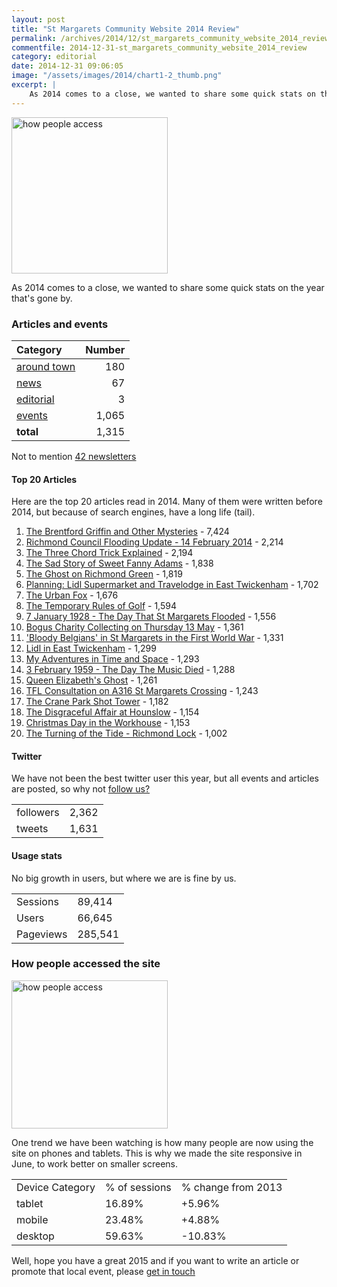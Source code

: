 ```yaml
---
layout: post
title: "St Margarets Community Website 2014 Review"
permalink: /archives/2014/12/st_margarets_community_website_2014_review.html
commentfile: 2014-12-31-st_margarets_community_website_2014_review
category: editorial
date: 2014-12-31 09:06:05
image: "/assets/images/2014/chart1-2_thumb.png"
excerpt: |
    As 2014 comes to a close, we wanted to share some quick stats on the year that's gone by.
---
```


<a href="/assets/images/2014/chart1-2.png" title="See larger version of - how people access"><img src="/assets/images/2014/chart1-2.png" width="250"  alt="how people access" class="right" /></a>

As 2014 comes to a close, we wanted to share some quick stats on the year that's gone by.

### Articles and events

| Category                                                                  | Number |
|:------|------:|
|[around town](/archives/around\_town/index.html) | 180    |
|[news](/archives/news/index.html)                | 67     |
|[editorial](/archives/editorial/index.html)      | 3      |
|[events](/event)                                 | 1,065  |
| **total**                                                                 | 1,315  |

Not to mention [42 newsletters](/cgi-bin/newsletter.cgi)

#### Top 20 Articles

Here are the top 20 articles read in 2014. Many of them were written before 2014, but because of search engines, have a long life (tail).

1.  [The Brentford Griffin and Other Mysteries](/archives/2009/05/the_brentford_griffin_and_other_mysteries.html) - 7,424
2.  [Richmond Council Flooding Update - 14 February 2014](/archives/2014/02/richmond_council_flooding_update_14_february_2014.html) - 2,214
3.  [The Three Chord Trick Explained](/archives/2009/03/the_three_chord_trick_explained.html) - 2,194
4.  [The Sad Story of Sweet Fanny Adams](/archives/2010/12/the_sad_story_of_sweet_fanny_adams.html) - 1,838
5.  [The Ghost on Richmond Green](/archives/2010/09/the_ghost_on_richmond_green.html) - 1,819
6.  [Planning: Lidl Supermarket and Travelodge in East Twickenham](/archives/2012/05/planning_lidl_supermarket_and_travelodge_in_east_t.html) - 1,702
7.  [The Urban Fox](/archives/2014/09/the_urban_fox.html) - 1,676
8.  [The Temporary Rules of Golf](/archives/2012/02/the_temporary_rules_of_golf.html) - 1,594
9.  [7 January 1928 - The Day That St Margarets Flooded](/archives/2011/10/7_january_1928_the_day_that_st_margarets_flooded.html) - 1,556
10. [Bogus Charity Collecting on Thursday 13 May](/archives/2010/05/bogus_charity_collecting_on_thursday_13_may.html) - 1,361
11. ['Bloody Belgians' in St Margarets in the First World War](/archives/2014/03/bloody_belgians_in_st_margarets_in_the_first_world.html) - 1,331
12. [Lidl in East Twickenham](/archives/2014/11/lidl_in_east_twickenham.html) - 1,299
13. [My Adventures in Time and Space](/archives/2013/11/my_adventures_in_time_and_space.html) - 1,293
14. [3 February 1959 - The Day The Music Died](/archives/2013/01/3_february_1959_the_day_the_music_died.html) - 1,288
15. [Queen Elizabeth's Ghost](/archives/2011/03/queen_elizabeths_ghost.html) - 1,261
16. [TFL Consultation on A316 St Margarets Crossing](/archives/2014/06/tfl_consultation_on_a316_st_margarets_crossing.html) - 1,243
17. [The Crane Park Shot Tower](/archives/2009/11/the_crane_park_shot_tower.html) - 1,182
18. [The Disgraceful Affair at Hounslow](/archives/2010/01/the_disgraceful_affair_at_hounslow.html) - 1,154
19. [Christmas Day in the Workhouse](/archives/2012/12/christmas_day_in_the_workhouse.html) - 1,153
20. [The Turning of the Tide - Richmond Lock](/archives/2011/05/the_turning_of_the_tide_richmond_lock.html) - 1,002

#### Twitter

We have not been the best twitter user this year, but all events and articles are posted, so why not [follow us?](https://twitter.com/stmgrts)

|           |       |
|-----------|-------|
| followers | 2,362 |
| tweets    | 1,631 |

#### Usage stats

No big growth in users, but where we are is fine by us.

|           |         |
|-----------|---------|
| Sessions  | 89,414  |
| Users     | 66,645  |
| Pageviews | 285,541 |

### How people accessed the site

<a href="/assets/images/2014/chart1-2.png" title="See larger version of - how people access"><img src="/assets/images/2014/chart1-2_thumb.png" width="250" height="237" alt="how people access" class=" right" /></a>

One trend we have been watching is how many people are now using the site on phones and tablets. This is why we made the site responsive in June, to work better on smaller screens.

|                 |               |                    |
|-----------------|---------------|--------------------|
| Device Category | % of sessions | % change from 2013 |
| tablet          | 16.89%        | +5.96%             |
| mobile          | 23.48%        | +4.88%             |
| desktop         | 59.63%        | -10.83%            |

Well, hope you have a great 2015 and if you want to write an article or promote that local event, please [get in touch](/contact)
